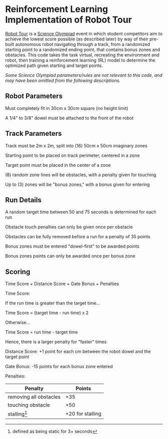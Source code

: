 # Reinforcement Learning Implementation of Robot Tour

[Robot Tour](https://scioly.org/wiki/index.php/Robot_Tour) is a [Science Olympiad](https://www.soinc.org/) event in which student competitors aim to achieve the lowest score possible (as described later) by way of their pre-built autonomous robot navigating through a track, from a randomized starting point to a randomized ending point, that contains bonus zones and obstacles. This code takes the task virtual, recreating the environment and robot, then training a reinforcement learning (RL) model to determine the optimized path given starting and target points.

*Some Science Olympiad parameters/rules are not relevant to this code, and may have been omitted from the following descriptions.*

## Robot Parameters
Must completely fit in 30cm x 30cm square (no height limit)

A 1/4" to 3/8" dowel must be attached to the front of the robot

## Track Parameters
Track must be 2m x 2m, split into (16) 50cm x 50cm imaginary zones

Starting point to be placed on track perimeter, centered in a zone

Target point must be placed in the center of a zone

(8) random zone lines will be obstacles, with a penalty given for touching

Up to (3) zones will be "bonus zones," with a bonus given for entering

## Run Details
A random target time between 50 and 75 seconds is determined for each run

Obstacle touch penalties can only be given once per obstacle

Obstacles can be fully removed before a run for a penalty of 35 points

Bonus zones must be entered "dowel-first" to be awarded points

Bonus zones points can only be awarded once per bonus zone

## Scoring
Time Score + Distance Score + Gate Bonus + Penalties

Time Score:

If the run time is greater than the target time...

Time Score = (target time - run time) x 2

Otherwise...

Time Score = run time - target time

Hence, there is a larger penalty for "faster" times

Distance Score: +1 point for each cm between the robot dowel and the target point

Gate Bonus: -15 points for each bonus zone entered

Penalties: 

Penalty | Points
--- | ---
removing all obstacles | +35 
touching obstacle | +50 
stalling[^1] | +20 for stalling

[^1]: defined as being static for 3+ seconds
